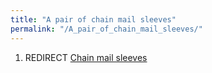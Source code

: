```yaml
---
title: "A pair of chain mail sleeves"
permalink: "/A_pair_of_chain_mail_sleeves/"
---
```


1.  REDIRECT [Chain mail sleeves](Chain_mail_sleeves "wikilink")